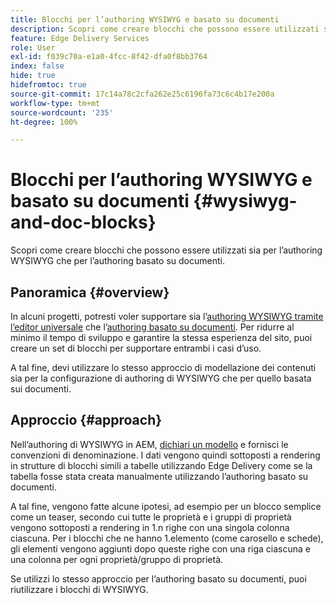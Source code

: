 ```yaml
---
title: Blocchi per l’authoring WYSIWYG e basato su documenti
description: Scopri come creare blocchi che possono essere utilizzati sia per l’authoring WYSIWYG che per l’authoring basato su documenti.
feature: Edge Delivery Services
role: User
exl-id: f039c70a-e1a0-4fcc-8f42-dfa0f8bb3764
index: false
hide: true
hidefromtoc: true
source-git-commit: 17c14a78c2cfa262e25c6196fa73c6c4b17e200a
workflow-type: tm+mt
source-wordcount: '235'
ht-degree: 100%

---
```


# Blocchi per l’authoring WYSIWYG e basato su documenti {#wysiwyg-and-doc-blocks}

Scopri come creare blocchi che possono essere utilizzati sia per l’authoring WYSIWYG che per l’authoring basato su documenti.

## Panoramica {#overview}

In alcuni progetti, potresti voler supportare sia l’[authoring WYSIWYG tramite l’editor universale](/help/edge/wysiwyg-authoring/authoring.md) che l’[authoring basato su documenti](/help/edge/docs/authoring.md). Per ridurre al minimo il tempo di sviluppo e garantire la stessa esperienza del sito, puoi creare un set di blocchi per supportare entrambi i casi d’uso.

A tal fine, devi utilizzare lo stesso approccio di modellazione dei contenuti sia per la configurazione di authoring di WYSIWYG che per quello basata sui documenti.

## Approccio {#approach}

Nell’authoring di WYSIWYG in AEM, [dichiari un modello](/help/edge/wysiwyg-authoring/content-modeling.md) e fornisci le convenzioni di denominazione. I dati vengono quindi sottoposti a rendering in strutture di blocchi simili a tabelle utilizzando Edge Delivery come se la tabella fosse stata creata manualmente utilizzando l’authoring basato su documenti.

A tal fine, vengono fatte alcune ipotesi, ad esempio per un blocco semplice come un teaser, secondo cui tutte le proprietà e i gruppi di proprietà vengono sottoposti a rendering in 1.n righe con una singola colonna ciascuna. Per i blocchi che ne hanno 1.elemento (come carosello e schede), gli elementi vengono aggiunti dopo queste righe con una riga ciascuna e una colonna per ogni proprietà/gruppo di proprietà.

Se utilizzi lo stesso approccio per l’authoring basato su documenti, puoi riutilizzare i blocchi di WYSIWYG.

